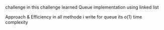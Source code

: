 challenge
in this challenge learned Queue implementation using linked list 

Approach & Efficiency
in all methode i write for queue its o(1) time complexity